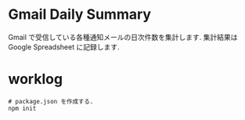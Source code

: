 # Gmail Daily Summary

Gmail で受信している各種通知メールの日次件数を集計します.
集計結果は Google Spreadsheet に記録します.

# worklog

    # package.json を作成する.
    npm init

